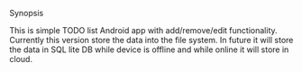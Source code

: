 Synopsis

This is simple TODO list Android app with add/remove/edit functionality.
Currently this version store the data into the file system.
In future it will store the data in SQL lite DB while device is offline and while online it will store in cloud.

